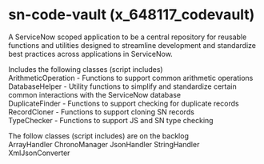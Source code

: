 # sn-code-vault (x_648117_codevault)

A ServiceNow scoped application to be a central repository for reusable functions and utilities designed to streamline development and standardize best practices across applications in ServiceNow.

Includes the following classes (script includes)</br>
ArithmeticOperation - Functions to support common arithmetic operations</br>
DatabaseHelper - Utility functions to simplify and standardize certain common interactions with the ServiceNow database</br>
DuplicateFinder - Functions to support checking for duplicate records</br>
RecordCloner - Functions to support cloning SN records</br>
TypeChecker - Functions to support JS and SN type checking

The follow classes (script includes) are on the backlog</br>
ArrayHandler
ChronoManager
JsonHandler
StringHandler
XmlJsonConverter
